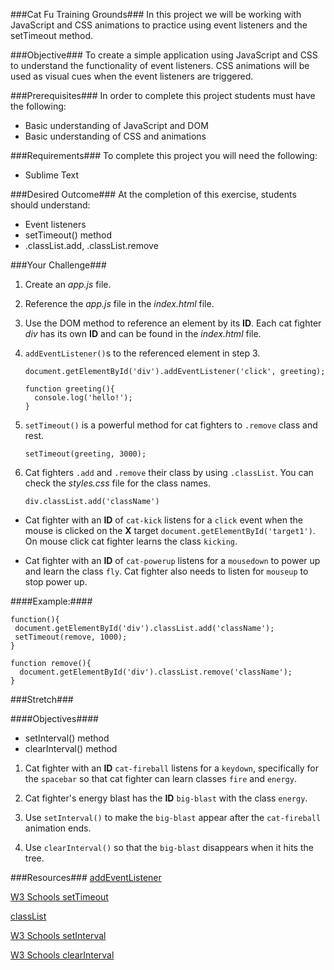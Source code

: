 ###Cat Fu Training Grounds###
In this project we will be working with JavaScript and CSS animations to practice using event listeners and the setTimeout method.

###Objective###
To create a simple application using JavaScript and CSS to understand the functionality of event listeners. CSS animations will be used as visual cues when the event listeners are triggered.

###Prerequisites###
In order to complete this project students must have the following:
* Basic understanding of JavaScript and DOM
* Basic understanding of CSS and animations

###Requirements###
To complete this project you will need the following:
* Sublime Text

###Desired Outcome###
At the completion of this exercise, students should understand:
* Event listeners
* setTimeout() method
* .classList.add, .classList.remove

###Your Challenge###
1. Create an *app.js* file.
2. Reference the *app.js* file in the *index.html* file.
3. Use the DOM method to reference an element by its **ID**. Each cat fighter *div* has its own **ID** and can be found in the *index.html* file.
4. `addEventListener()`s to the referenced element in step 3.

    ```
    document.getElementById('div').addEventListener('click', greeting);

    function greeting(){
      console.log('hello!');
    }
    ```

5. `setTimeout()` is a powerful method for cat fighters to `.remove` class and rest.

    ```
    setTimeout(greeting, 3000);
    ```

6. Cat fighters `.add` and `.remove` their class by using `.classList`. You can check the *styles.css* file for the class names.

    ```
    div.classList.add('className')
    ```

* Cat fighter with an **ID** of `cat-kick` listens for a `click` event when the mouse is clicked on the **X** target `document.getElementById('target1')`. On mouse click cat fighter learns the class `kicking`.


* Cat fighter with an **ID** of `cat-powerup` listens for a `mousedown` to power up and learn the class `fly`. Cat fighter also needs to listen for `mouseup` to stop power up.

####Example:####
```
function(){
 document.getElementById('div').classList.add('className');
 setTimeout(remove, 1000);
}

function remove(){
  document.getElementById('div').classList.remove('className');
}
```

###Stretch###

####Objectives####
* setInterval() method
* clearInterval() method


1. Cat fighter with an **ID** `cat-fireball` listens for a `keydown`, specifically for the `spacebar` so that cat fighter can learn classes `fire` and `energy`.

2. Cat fighter's energy blast has the **ID** `big-blast` with the class `energy`.

3. Use `setInterval()` to make the `big-blast` appear after the `cat-fireball` animation ends.

4. Use `clearInterval()` so that the `big-blast` disappears when it hits the tree.


###Resources###
[addEventListener](http://www.w3schools.com/js/js_htmldom_eventlistener.asp)

[W3 Schools setTimeout](http://www.w3schools.com/jsref/met_win_settimeout.asp)

[classList](http://www.w3schools.com/jsref/prop_element_classlist.asp)

[W3 Schools setInterval](http://www.w3schools.com/jsref/met_win_setinterval.asp)

[W3 Schools clearInterval](http://www.w3schools.com/jsref/met_win_clearinterval.asp)


